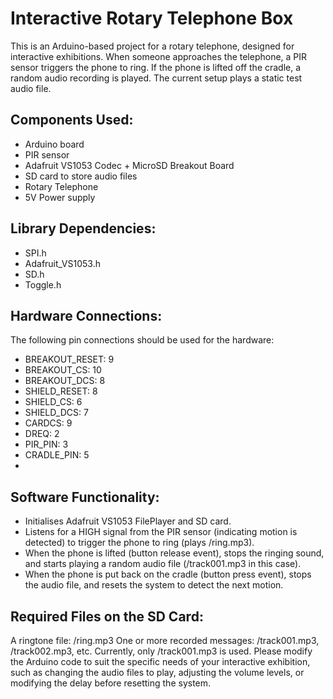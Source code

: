 
# Interactive Rotary Telephone Box
This is an Arduino-based project for a rotary telephone, designed for interactive exhibitions. When someone approaches the telephone, a PIR sensor triggers the phone to ring. If the phone is lifted off the cradle, a random audio recording is played. The current setup plays a static test audio file.

## Components Used:
- Arduino board
- PIR sensor
- Adafruit VS1053 Codec + MicroSD Breakout Board
- SD card to store audio files
- Rotary Telephone
- 5V Power supply

## Library Dependencies:
- SPI.h
- Adafruit_VS1053.h
- SD.h
- Toggle.h

## Hardware Connections:
The following pin connections should be used for the hardware:

- BREAKOUT_RESET: 9
- BREAKOUT_CS: 10
- BREAKOUT_DCS: 8
- SHIELD_RESET: 8
- SHIELD_CS: 6
- SHIELD_DCS: 7
- CARDCS: 9
- DREQ: 2
- PIR_PIN: 3
- CRADLE_PIN: 5
- 
## Software Functionality:
- Initialises Adafruit VS1053 FilePlayer and SD card.
- Listens for a HIGH signal from the PIR sensor (indicating motion is detected) to trigger the phone to ring (plays /ring.mp3).
- When the phone is lifted (button release event), stops the ringing sound, and starts playing a random audio file (/track001.mp3 in this case).
- When the phone is put back on the cradle (button press event), stops the audio file, and resets the system to detect the next motion.

## Required Files on the SD Card:
A ringtone file: /ring.mp3
One or more recorded messages: /track001.mp3, /track002.mp3, etc. Currently, only /track001.mp3 is used.
Please modify the Arduino code to suit the specific needs of your interactive exhibition, such as changing the audio files to play, adjusting the volume levels, or modifying the delay before resetting the system.
